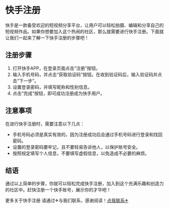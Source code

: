 # 快手注册

快手是一款备受欢迎的短视频分享平台，让用户可以轻松拍摄、编辑和分享自己的短视频作品。如果你想要加入这个热闹的社区，那么就需要进行快手注册。下面就让我们一起来了解一下快手注册的步骤吧！

## 注册步骤

1. 打开快手APP，在登录页面点击“注册”按钮。
2. 输入手机号码，并点击“获取验证码”按钮。在收到验证码后，输入验证码并点击“下一步”。
3. 设置登录密码，并填写昵称和性别信息。
4. 点击“完成”按钮，即可成功注册成为快手用户。

## 注意事项

在进行快手注册时，需要注意以下几点：

- 手机号码必须是真实有效的，因为注册成功后会通过手机号码进行登录和找回密码。
- 设置的登录密码要牢记，且不要轻易告诉他人，以保护账号安全。
- 按照规定填写个人信息，不要填写虚假信息，以免造成不必要的麻烦。

## 结语

通过以上简单的步骤，你就可以轻松完成快手注册，加入到这个充满乐趣和创造力的社区中。赶快注册一个快手账号，展示你的才华吧！

更多关于快手注册 请通过✈与我们联系，感谢阅读！[点我联系✈](https://www.k02.cc)